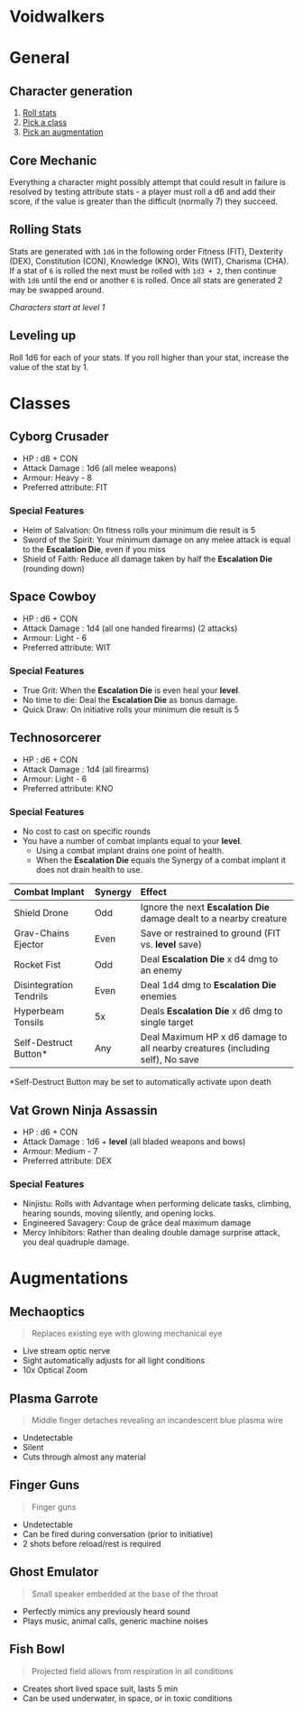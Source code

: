 # Voidwalkers

# General

## Character generation

1. [Roll stats](#rolling-stats)
1. [Pick a class](#classes)
1. [Pick an augmentation](#augmentations)

## Core Mechanic
Everything a character might possibly attempt that could result in failure is resolved by testing attribute stats - a player must roll a d6 and add their score, if the value is greater than the difficult (normally 7) they succeed.

## Rolling Stats
Stats are generated with `1d6` in the following order Fitness (FIT), Dexterity (DEX), Constitution (CON), Knowledge (KNO), Wits (WIT), Charisma (CHA). If a stat of `6` is rolled the next must be rolled with `1d3 + 2`, then continue with `1d6` until the end or another `6` is rolled. Once all stats are generated 2 may be swapped around.

*Characters start at level 1*

## Leveling up

Roll 1d6 for each of your stats. If you roll higher than your stat, increase the value of the stat by 1.

# Classes

## **Cyborg Crusader**

- HP : d8 + CON
- Attack Damage : 1d6 (all melee weapons)
- Armour: Heavy - 8
- Preferred attribute: FIT

### Special Features

- Helm of Salvation: On fitness rolls your minimum die result is 5
- Sword of the Spirit: Your minimum damage on any melee attack is equal to the **Escalation Die**, even if you miss
- Shield of Faith: Reduce all damage taken by half the **Escalation Die** (rounding down)

## **Space Cowboy**

- HP : d6 + CON
- Attack Damage : 1d4 (all one handed firearms) (2 attacks)
- Armour: Light - 6
- Preferred attribute: WIT

### Special Features

- True Grit: When the **Escalation Die** is even heal your **level**.
- No time to die: Deal the **Escalation Die** as bonus damage.
- Quick Draw: On initiative rolls your minimum die result is 5

## **Technosorcerer**

- HP : d6 + CON
- Attack Damage : 1d4 (all firearms)
- Armour: Light - 6
- Preferred attribute: KNO

### Special Features

- No cost to cast on specific rounds
- You have a number of combat implants equal to your **level**. 
	- Using a combat implant drains one point of health.
	- When the **Escalation Die** equals the Synergy of a combat implant it does not drain health to use.

|Combat Implant|Synergy|Effect|
|:-|:-|:-|
|Shield Drone|Odd|Ignore the next **Escalation Die** damage dealt to a nearby creature|
|Grav-Chains Ejector|Even|Save or restrained to ground (FIT vs. **level** save)|
|Rocket Fist|Odd|Deal **Escalation Die** x d4 dmg to an enemy|
|Disintegration Tendrils|Even|Deal 1d4 dmg to **Escalation Die** enemies|
|Hyperbeam Tonsils|5x|Deals **Escalation Die** x d6 dmg to single target|
|Self-Destruct Button\*|Any|Deal Maximum HP x d6 damage to all nearby creatures (including self), No save|

\*Self-Destruct Button may be set to automatically activate upon death

## **Vat Grown Ninja Assassin**

- HP : d6 + CON
- Attack Damage : 1d6 + **level** (all bladed weapons and bows)
- Armour: Medium - 7
- Preferred attribute: DEX

### Special Features

- Ninjistu: Rolls with Advantage when performing delicate tasks, climbing, hearing sounds, moving silently, and opening locks.
- Engineered Savagery: Coup de grâce deal maximum damage
- Mercy Inhibitors: Rather than dealing double damage surprise attack, you deal quadruple damage.


# Augmentations

## **Mechaoptics**

> Replaces existing eye with glowing mechanical eye

- Live stream optic nerve
- Sight automatically adjusts for all light conditions
- 10x Optical Zoom

## **Plasma Garrote**

> Middle finger detaches revealing an incandescent blue plasma wire

- Undetectable
- Silent
- Cuts through almost any material

## **Finger Guns**

> Finger guns

- Undetectable
- Can be fired during conversation (prior to initiative)
- 2 shots before reload/rest is required

## **Ghost Emulator**

> Small speaker embedded at the base of the throat

- Perfectly mimics any previously heard sound
- Plays music, animal calls, generic machine noises

## **Fish Bowl**

> Projected field allows from respiration in all conditions

- Creates short lived space suit, lasts 5 min
- Can be used underwater, in space, or in toxic conditions